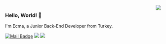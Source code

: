 <img align='right' src="https://github-readme-stats.vercel.app/api?username=eraymerc&show_icons=true">

### Hello, World! 👋
I'm Ecma, a Junior Back-End Developer from Turkey.

[![Mail Badge](https://img.shields.io/badge/-eraymercan616@gmail.com-black?style=for-the-badge&logo=gmail)](mailto:eraymercan616@gmail.com)
[![](https://img.shields.io/badge/-instagram-black?style=for-the-badge&logo=instagram)](https://www.instagram.com/eraymerc/)
[![](https://img.shields.io/badge/-twitter-black?style=for-the-badge&logo=twitter)](https://www.twitter.com/ErayMercan13)
